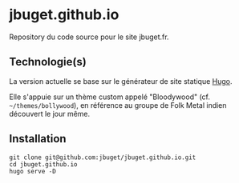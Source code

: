 # jbuget.github.io

Repository du code source pour le site jbuget.fr.

## Technologie(s)

La version actuelle se base sur le générateur de site statique [Hugo](https://gohugo.io/).

Elle s'appuie sur un thème custom appelé "Bloodywood" (cf. `~/themes/bollywood`), en référence au groupe de Folk Metal indien découvert le jour même.

## Installation

```
git clone git@github.com:jbuget/jbuget.github.io.git
cd jbuget.github.io
hugo serve -D
```
